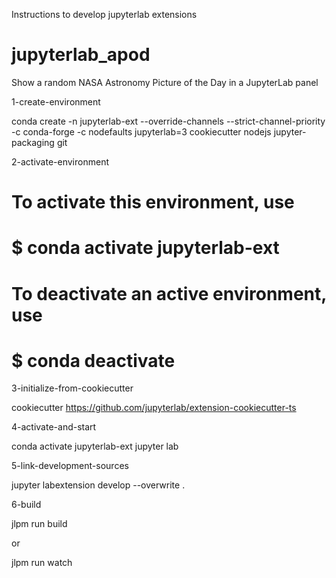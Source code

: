 Instructions to develop jupyterlab extensions

# jupyterlab_apod
Show a random NASA Astronomy Picture of the Day in a JupyterLab panel

1-create-environment

conda create -n jupyterlab-ext --override-channels --strict-channel-priority -c conda-forge -c nodefaults jupyterlab=3 cookiecutter nodejs jupyter-packaging git

2-activate-environment

#
# To activate this environment, use
#
#     $ conda activate jupyterlab-ext
#
# To deactivate an active environment, use
#
#     $ conda deactivate

3-initialize-from-cookiecutter

cookiecutter https://github.com/jupyterlab/extension-cookiecutter-ts

4-activate-and-start

conda activate jupyterlab-ext
jupyter lab

5-link-development-sources

jupyter labextension develop --overwrite .

6-build

jlpm run build

or

jlpm run watch



